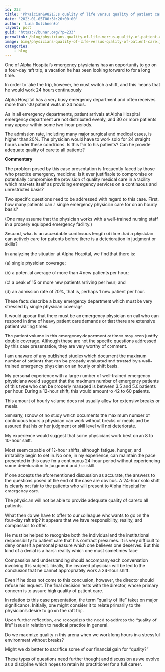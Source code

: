 ```yaml
---
id: 233
title: 'Physician&#8217;s quality of life versus quality of patient care'
date: '2022-01-05T00:30:26+00:00'
author: 'Lina Dolzhnenko'
layout: post
guid: 'https://bunar.org/?p=233'
permalink: /blog/physicians-quality-of-life-versus-quality-of-patient-care.html
image: bimg/physicians-quality-of-life-versus-quality-of-patient-care.jpg
categories:
    - blog
---
```


One of Alpha Hospital’s emergency physicians has an opportunity to go on a four-day raft trip, a vacation he has been looking forward to for a long time.

In order to take the trip, however, he must switch a shift, and this means that he would work 24 hours continuously.

Alpha Hospital has a very busy emergency department and often receives more than 100 patient visits in 24 hours.

As in all emergency departments, patient arrivals at Alpha Hospital emergency department are not distributed evenly, and 30 or more patients may appear within some two-hour periods.

The admission rate, including many major surgical and medical cases, is higher than 20%. The physician would have to work solo for 24 straight hours under these conditions. Is this fair to his patients? Can he provide adequate quality of care to all patients?

**Commentary**

The problem posed by this case presentation is frequently faced by those who practice emergency medicine: Is it ever justifiable to compromise or potentially com­promise the provision of quality medical care in a facility which markets itself as providing emergency services on a continuous and unrestricted basis?

Two specific questions need to be addressed with regard to this case. First, how many patients can a single emergency physician care for on an hourly basis?

(One may assume that the physician works with a well-trained nursing staff in a properly equipped emergency facility.)

Second, what is an acceptable continuous length of time that a physician can actively care for patients before there is a deterioration in judgment or skills?

In analyzing the situation at Alpha Hospital, we find that there is:

(a) single physician coverage;

(b) a potential average of more than 4 new patients per hour;

(с) a peak of 15 or more new patients arriving per hour; and

(d) an admission rate of 20%, that is, perhaps 1 new patient per hour.

These facts describe a busy emergency department which must be very stressed by single physician coverage.

It would appear that there must be an emergency physician on call who can respond in time of heavy patient care demands or that there are extensive patient waiting times.

The patient volume in this emergency department at times may even justify double coverage. Although these are not the specific questions addressed by this case presentation, they are very worthy of comment.

I am unaware of any published studies which document the maximum number of patients that can be properly evaluated and treated by a well-trained emergency physician on an hourly or shift basis.

My personal experience with a large number of well-trained emergency physicians would suggest that the maximum number of emergency patients of this type who can be properly managed is between 3.5 and 5.0 patients per hour. During a 12-hour shift, this would amount to 42 to 60 patients.

This amount of hourly volume does not usually allow for extensive breaks or meals.

Similarly, I know of no study which documents the maximum number of contin­uous hours a physician can work without breaks or meals and be assured that his or her judgment or skill level will not deteriorate.

My experience would suggest that some physicians work best on an 8 to 10-hour shift.

Most seem capable of 12-hour shifts, although fatigue, hunger, and irritability begin to set in. No one, in my experience, can maintain the pace presented in this case for a continuous 24-hour period without experiencing some deterioration in judgment and / or skill.

If one accepts the aforementioned discussion as accurate, the answers to the questions posed at the end of the case are obvious. A 24-hour solo shift is clearly not fair to the patients who will present to Alpha Hospital for emergency care.

The physician will not be able to provide adequate quality of care to all patients.

What then do we have to offer to our colleague who wants to go on the four-day raft trip? It appears that we have responsibility, reality, and compassion to offer.

He must be helped to recognize both the individual and the institutional responsibility to patient care that his contract presumes. It is very difficult to deny oneself a personal pleasure which one believes one deserves. But this kind of a denial is a harsh reality which one must sometimes face.

Compassion and understanding should accompany each conversation involving this subject. Ideally, the involved physician will be led to the conclusion that he cannot appropriately work a 24-hour shift.

Even if he does not come to this conclusion, however, the director should refuse his request. The final decision rests with the director, whose primary concern is to assure high quality of patient care.

In relation to this case presentation, the term “quality of life” takes on major significance. Initially, one might consider it to relate primarily to the physician’s desire to go on the raft trip.

Upon further reflection, one recognizes the need to address the “quality of life” issue in relation to medical practice in general.

Do we maximize quality in this arena when we work long hours in a stressful environment without breaks?

Might we do better to sacrifice some of our financial gain for “quality?”

These types of questions need further thought and discussion as we evolve as a discipline which hopes to retain its practitioner for a full career.
